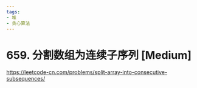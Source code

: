 ```yaml
---
tags:
- 堆
- 贪心算法
---
```


# 659. 分割数组为连续子序列 [Medium]

<https://leetcode-cn.com/problems/split-array-into-consecutive-subsequences/>
